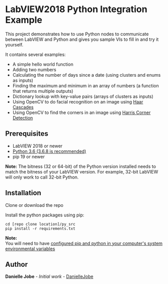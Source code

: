 # LabVIEW2018 Python Integration Example

This project demonstrates how to use Python nodes to communicate between LabVIEW and Python and gives you sample VIs to fill in and try it yourself. 

It contains several examples:
* A simple hello world function
* Adding two numbers
* Calculating the number of days since a date (using clusters and enums as inputs)
* Finding the maximum and minimum in an array of numbers (a function that returns multiple outputs)
* Dictionary lookup with key-value pairs (arrays of clusters as inputs)
* Using OpenCV to do facial recognition on an image using [Haar Cascades](https://opencv-python-tutroals.readthedocs.io/en/latest/py_tutorials/py_objdetect/py_face_detection/py_face_detection.html#face-detection)
* Using OpenCV to find the corners in an image using [Harris Corner Detection](https://opencv-python-tutroals.readthedocs.io/en/latest/py_tutorials/py_feature2d/py_features_harris/py_features_harris.html#harris-corners)

## Prerequisites
* LabVIEW 2018 or newer  
* [Python 3.6 (3.6.8 is recommended)](https://www.python.org/ftp/python/3.6.8/python-3.6.8.exe) 
* pip 19 or newer


**Note:** The bitness (32 or 64-bit) of the Python version installed needs to match the bitness of your LabVIEW version. For example, 32-bit LabVIEW will only work to call 32-bit Python.

## Installation 
Clone or download the repo  
  
Install the python packages using pip: 

    cd [repo clone location]/py_src
    pip install -r requirements.txt

**Note:**  
You will need to have [configured pip and python in your computer's system environmental variables](https://www.computerhope.com/issues/ch000549.htm)

## Author

**Danielle Jobe** - *Initial work* - [DanielleJobe](https://github.com/DanielleJobe)
